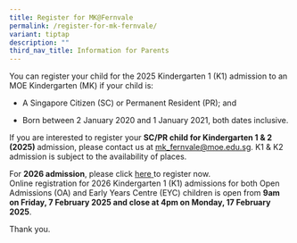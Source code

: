 ```yaml
---
title: Register for MK@Fernvale
permalink: /register-for-mk-fernvale/
variant: tiptap
description: ""
third_nav_title: Information for Parents
---
```

<p>You can register your child for the 2025 Kindergarten 1 (K1) admission
to an MOE Kindergarten (MK) if your child is:</p>
<ul data-tight="true" class="tight">
<li>
<p>A Singapore Citizen (SC) or Permanent Resident (PR); and</p>
</li>
<li>
<p>Born between 2 January 2020 and 1 January 2021, both dates inclusive.</p>
</li>
</ul>
<p>If you are interested to register your <strong>SC/PR child for Kindergarten 1 &amp; 2</strong>  <strong>(2025) </strong>admission,
please contact us at <a href="mk_fernvale@moe.edu.sg" rel="noopener noreferrer nofollow" target="_blank">mk_fernvale@moe.edu.sg</a>. K1 &amp; K2 admission
is subject to the availability of places.</p>
<p>For <strong>2026 admission</strong>, please click <a href="https://www.moe.gov.sg/preschool/moe-kindergarten/register/how-to-register" rel="noopener nofollow" target="_blank">here<u> </u></a>to
register now.
<br>Online registration for 2026 Kindergarten 1 (K1) admissions for both Open
Admissions (OA) and Early Years Centre (EYC) children is open from <strong>9am on Friday, 7 February 2025 and close at 4pm on Monday, 17 February 2025</strong>.</p>
<p>Thank you.</p>
<p></p>